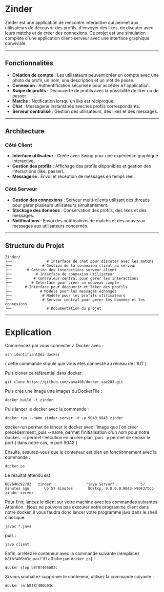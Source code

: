 # Zinder

Zinder est une application de rencontre interactive qui permet aux utilisateurs de découvrir des profils, d'envoyer des likes, de discuter avec leurs matchs et de créer des connexions. Ce projet est une simulation complète d'une application client-serveur avec une interface graphique conviviale.

---

## Fonctionnalités

- **Création de compte** : Les utilisateurs peuvent créer un compte avec une photo de profil, un nom, une description et un mot de passe.
- **Connexion** : Authentification sécurisée pour accéder à l'application.
- **Swipe de profils** : Découverte de profils avec la possibilité de liker ou de passer.
- **Matchs** : Notification lorsqu'un like est réciproque.
- **Chat** : Messagerie instantanée avec les profils correspondants.
- **Serveur centralisé** : Gestion des utilisateurs, des likes et des messages.

---

## Architecture

### Côté Client
- **Interface utilisateur** : Créée avec Swing pour une expérience graphique interactive.
- **Gestion des profils** : Affichage des profils disponibles et gestion des interactions (like, passer).
- **Messagerie** : Envoi et réception de messages en temps réel.

### Côté Serveur
- **Gestion des connexions** : Serveur multi-clients utilisant des threads pour gérer plusieurs utilisateurs simultanément.
- **Stockage des données** : Conservation des profils, des likes et des messages.
- **Notifications** : Envoi des notifications de matchs et des nouveaux messages aux utilisateurs concernés.

---

## Structure du Projet

```plaintext
Zinder/
├──                # Interface de chat pour discuter avec les matchs
├──              # Gestion de la connexion client au serveur
├──       # Gestion des interactions serveur-client
├──           # Interface de connexion utilisateur
├──          # Contrôleur central pour gérer les interactions
├──         # Interface pour créer un nouveau compte
├──      # Interface pour découvrir et liker des profils
├──             # Modèle pour les messages échangés
├──              # Modèle pour les profils utilisateurs
├──              # Serveur central pour gérer les données et les connexions
└──                # Documentation du projet
````

---
# Explication
Commencez par vous connecter à Docker avec :  
```plaintext
ssh identifiant@di-docker
```

( cette commande stipule que vous êtes connecté au réseau de l'IUT )

Puis cloner ce référentiel dans docker: 
```plaintext
git clone https://github.com/vava408/docker-sae203.git
 ```

Puis crée une image une images du DockerFile : 
```
docker build -t zinder
```

Puis lancer le docker avec la commande : 
```plaintext
docker run --name zinder-server -d -p 9043:9043 zinder
```

docker run permet de lancer le docker avec l'image que l'on creer précédemment, puis --name, 
permet l'initialisation d'un nom pour notre docker.
```-d``` permet l'éécution en arrière plan, puis ```-p``` permet de choisir le port
( dans notre cas, le port 9043 ) 

Ensuite, assurez-vous que le conteneur est bien en fonctionnement avec la commande :  
```plaintext
docker ps
```

Le résultat attendu est :  
```plaintext
002b46c927d3   zinder                "java Server"            57 minutes ago       Up 57 minutes       80/tcp, 0.0.0.0:9043->9043/tcp                   zinder-server
```

Pour finir, lancez le client sur votre machine avec les commandes suivantes.
Attention : Nous ne pouvons pas executer notre programme client dans notre docker,
il vous faudra donc lancer votre programme java dans le shell classique.
```
javac *.java
```
puis :  
```
java client
```

Enfin, arrêtez le conteneur avec la commande suivante (remplacez `b8f8f406b03c` par l'ID affiché par `docker ps`) :  
```
docker stop b8f8f406b03c
```

Si vous souhaitez supprimer le conteneur, utilisez la commande suivante :  
```
docker rm b8f8f406b03c
```
 
